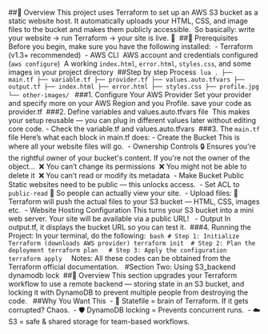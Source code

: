 ‎##📌 Overview
‎This project uses Terraform to set up an AWS S3 bucket as a static website host. It automatically uploads your HTML, CSS, and image files to the bucket and makes them publicly accessible.
‎
‎So basically: write your website → run Terraform → your site is live. 🚀
‎
‎##🧰 Prerequisites
‎Before you begin, make sure you have the following installed:
‎
‎- Terraform (v1.3+ recommended)
‎
‎- AWS CLI
‎
‎AWS account and credentials configured (```aws configure```)
‎
‎A working ```index.html```, ```error.html```, ```styles.css```, and some images in your project directory
‎
‎##Step by step Process
‎
‎```lua
‎.
‎├── main.tf
‎├── variable.tf
‎├── provider.tf
‎├── values.auto.tfvars
‎├── output.tf
‎├── index.html
‎├── error.html
‎├── styles.css
‎├── profile.jpg
‎└── other-images/
‎```
‎
‎###1. Configure Your AWS Provider
‎Set your provider and specify more on your AWS Region and you Profile. save your code as provider.tf
‎
‎###2. Define variables and values.auto.tfvars file
‎ This makes your setup reusable — you can plug in different values later without editing core code.
‎- Check the variable.tf and values.auto.tfvars
‎
‎###3. The ```main.tf``` file
‎Here’s what each block in main.tf does:
‎- Create the Bucket
‎This is where all your website files will go.
‎
‎- Ownership Controls
‎🔒 Ensures you're the rightful owner of your bucket's content. 
‎If you're not the owner of the object...
‎
‎❌ You can’t change its permissions
‎
‎❌ You might not be able to delete it
‎
‎❌ You can’t read or modify its metadata
‎
‎- Make Bucket Public
‎Static websites need to be public — this unlocks access.
‎
‎- Set ACL to ```public-read```
‎👀 So people can actually view your site. 
‎
‎- Upload files:
‎📂 Terraform will push the actual files to your S3 bucket — HTML, CSS, images etc.
‎
‎- Website Hosting Configuration
‎This turns your S3 bucket into a mini web server. Your site will be available via a public URL!
‎
‎
‎- Output
‎In output.tf, it displays the bucket URL so you can test it.
‎
‎###4. Running the Project:
‎In your terminal, do the following:
‎
‎```bash
‎# Step 1: Initialize Terraform (downloads AWS provider)
‎terraform init
‎
‎# Step 2: Plan the deployment
‎terraform plan 
‎
‎# Step 3: Apply the configuration
‎terraform apply 
‎```
‎
‎Notes: All these codes can be obtained from the Terraform official documentation. 
‎
‎
‎#Section Two: Using S3_backend dynamodb lock 
‎
‎##🧭 Overview
‎This section upgrades your Terraform workflow to use a remote backend — storing state in an S3 bucket, and locking it with DynamoDB to prevent multiple people from destroying the code.
‎
‎
‎##Why You Want This
‎
‎- 🧠 Statefile = brain of Terraform. If it gets corrupted? Chaos.
‎
‎- 🛡️ DynamoDB locking = Prevents concurrent runs.
‎
‎- ☁️ S3 = safe & shared storage for team-based workflows.
‎
‎
‎
